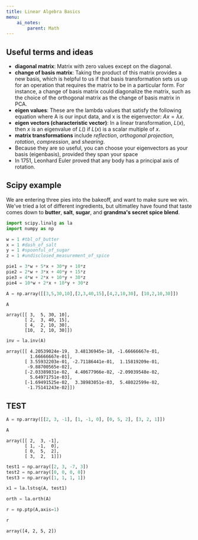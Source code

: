 ```yaml
---
title: Linear Algebra Basics
menu:
    ai_notes:
        parent: Math
---
```

## Useful terms and ideas

* **diagonal matrix**: Matrix with zero values except on the diagonal.
* **change of basis matrix**: Taking the product of this matrix provides a new basis,
which is helpful to us if that basis transformation sets us up for an operation
that requires the matrix to be in a particular form. For instance, a change of basis
matrix could diagonalize the matrix, such as the choice of the orthogonal matrix
as the change of basis matrix in PCA. 
* **eigen values**: These are the lambda values that satisfy the following equation
where A is our input data, and x is the eigenvector: $A x = \lambda x$.
* **eigen vectors (characteristic vector)**: In a linear transformation, $L(x)$,
then $x$ is an eigenvalue of $L()$ if $L(x)$ is a scalar multiple of $x$. 
* **matrix transformations** include *reflection*, *orthogonal projection*, *rotation*,
*compression*, and *shearing*. 
* Because they are so useful, you can choose your eigenvectors as your basis (eigenbasis),
provided they span your space
* In 1751, Leonhard Euler proved that any body has a principal axis of rotation. 

## Scipy example

We are entering three pies into the bakeoff, and want to make sure we win.
We've tried a lot of different ingredients, but ultimatley have found that taste 
comes down to **butter**, **salt**, **sugar**, and **grandma's secret spice blend**. 

```python
import scipy.linalg as la
import numpy as np
```

```python
w = 1 #tbl_of_butter
x = 1 #dash_of_salt
y = 1 #spoonful_of_sugar
z = 1 #undisclosed_measurement_of_spice

pie1 = 3*w + 5*x + 30*y + 10*z
pie2 = 2*w + 3*x + 40*y + 15*z
pie3 = 4*w + 2*x + 10*y + 30*z
pie4 = 10*w + 2*x + 10*y + 30*z
```

```python
A = np.array([[3,5,30,10],[2,3,40,15],[4,2,10,30], [10,2,10,30]])
```

```python
A
```
    array([[ 3,  5, 30, 10],
           [ 2,  3, 40, 15],
           [ 4,  2, 10, 30],
           [10,  2, 10, 30]])

```python
inv = la.inv(A)
```

    array([[ 4.20539024e-19,  3.48136945e-18, -1.66666667e-01,
             1.66666667e-01],
           [ 3.55932203e-01, -2.71186441e-01,  1.15819209e-01,
            -9.88700565e-02],
           [-2.03389831e-02,  4.40677966e-02, -2.09039548e-02,
             5.64971751e-03],
           [-1.69491525e-02,  3.38983051e-03,  5.48022599e-02,
            -1.75141243e-02]])

## TEST

```python
A = np.array([[2, 3, -1], [1, -1, 0], [0, 5, 2], [3, 2, 1]])
```

```python
A
```
    array([[ 2,  3, -1],
           [ 1, -1,  0],
           [ 0,  5,  2],
           [ 3,  2,  1]])

```python
test1 = np.array([2, 3, -7, 3])
test2 = np.array([0, 0, 0, 0])
test3 = np.array([1, 1, 1, 1])
```

```python
x1 = la.lstsq(A, test1)
```

```python
orth = la.orth(A)
```

```python
r = np.ptp(A,axis=1)
```

```python
r
```

    array([4, 2, 5, 2])


